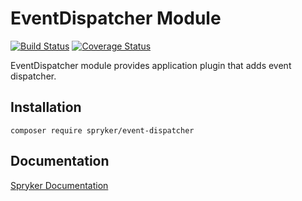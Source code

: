# EventDispatcher Module
[![Build Status](https://travis-ci.org/spryker/event-dispatcher.svg)](https://travis-ci.org/spryker/event-dispatcher)
[![Coverage Status](https://coveralls.io/repos/github/spryker/event-dispatcher/badge.svg)](https://coveralls.io/github/spryker/event-dispatcher)

EventDispatcher module provides application plugin that adds event dispatcher.

## Installation

```
composer require spryker/event-dispatcher
```

## Documentation

[Spryker Documentation](https://academy.spryker.com/developing_with_spryker/module_guide/modules.html)
